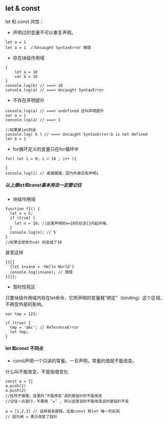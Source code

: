 
## let & const

let 和 const 共性：
+ 声明过的变量不可以重复声明。
```
let a = 1
let a = 1  //Uncaught SyntaxError 报错
```

+ 存在块级作用域
```
{
    let a = 10
    var b = 10
}
console.log(b) // ===> 10
console.log(a) // ===> Uncaught SyntaxError
```

+ 不存在声明提升
```
console.log(a) // ===> undefined 这叫声明提升
var a = 1
console.log(a) // ===> 1 

//如果是let的话
console.log( b ) // ===> Uncaught SyntaxError:b is not defined
let b = 1
```

+ for循环定义的变量只在for循环中
```
for( let i = 0; i < 10 ; i++ ){
    
}
console.log(i) // 直接报错，因为外面没有声明i
```


##### 以上是let和const基本用法一定要记住

+ 块级作用域 

```
function f1() {
  let n = 5;
  if (true) {
    let n = 10; //这里声明的n=10仅在该{}内起作用。
  }
  console.log(n); // 5 
}
//如果全部改为var 则变成了10
```

甚至这样
```
{{{{
  {let insane = 'Hello World'}
  console.log(insane); // 报错
}}}};
```

+ 暂时性死区

只要块级作用域内存在let命令，它所声明的变量就“绑定”（binding）这个区域，不再受外部的影响。
```
var tmp = 123;

if (true) {
  tmp = 'abc'; // ReferenceError
  let tmp;
}
```

#### let 和const 不同点

+ const声明一个只读的常量。一旦声明，常量的值就不能改变。

什么叫不能改变，不是指值变化
```
const a = []
a.push(1)
a.push(2)
//任然不报错，这里的‘不能改变’说的是指针的不能改变 
//记住一点就行，不要用 ‘=’ , 所以这里说的不能改变说的是指针不变

a = [1,2,3] // 这样就会报错。这是const 和let 唯一的区别
// 因为用 = 表示改变了指针

```
